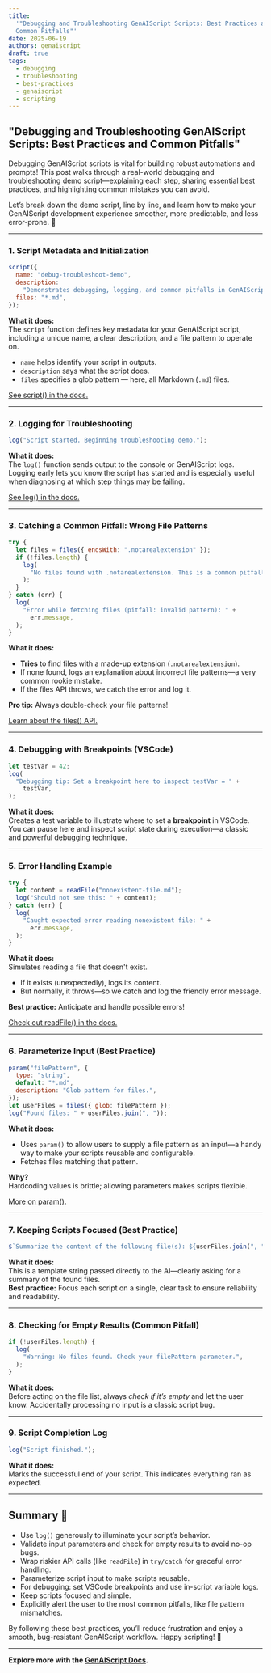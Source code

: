 ```yaml
---
title:
  '"Debugging and Troubleshooting GenAIScript Scripts: Best Practices and
  Common Pitfalls"'
date: 2025-06-19
authors: genaiscript
draft: true
tags:
  - debugging
  - troubleshooting
  - best-practices
  - genaiscript
  - scripting
---
```


## "Debugging and Troubleshooting GenAIScript Scripts: Best Practices and Common Pitfalls"

Debugging GenAIScript scripts is vital for building robust automations and prompts! This post walks through a real-world debugging and troubleshooting demo script—explaining each step, sharing essential best practices, and highlighting common mistakes you can avoid.

Let’s break down the demo script, line by line, and learn how to make your GenAIScript development experience smoother, more predictable, and less error-prone. 🚦

---

### 1. Script Metadata and Initialization

```js
script({
  name: "debug-troubleshoot-demo",
  description:
    "Demonstrates debugging, logging, and common pitfalls in GenAIScript scripts.",
  files: "*.md",
});
```

**What it does:**  
The `script` function defines key metadata for your GenAIScript script, including a unique name, a clear description, and a file pattern to operate on.

- `name` helps identify your script in outputs.
- `description` says what the script does.
- `files` specifies a glob pattern — here, all Markdown (`.md`) files.

[See script() in the docs.](https://microsoft.github.io/genaiscript/reference/script/)

---

### 2. Logging for Troubleshooting

```js
log("Script started. Beginning troubleshooting demo.");
```

**What it does:**  
The `log()` function sends output to the console or GenAIScript logs. Logging early lets you know the script has started and is especially useful when diagnosing at which step things may be failing.

[See log() in the docs.](https://microsoft.github.io/genaiscript/reference/log/)

---

### 3. Catching a Common Pitfall: Wrong File Patterns

```js
try {
  let files = files({ endsWith: ".notarealextension" });
  if (!files.length) {
    log(
      "No files found with .notarealextension. This is a common pitfall: incorrect file pattern.",
    );
  }
} catch (err) {
  log(
    "Error while fetching files (pitfall: invalid pattern): " +
      err.message,
  );
}
```

**What it does:**

- **Tries** to find files with a made-up extension (`.notarealextension`).
- If none found, logs an explanation about incorrect file patterns—a very common rookie mistake.
- If the files API throws, we catch the error and log it.

**Pro tip:** Always double-check your file patterns!

[Learn about the files() API.](https://microsoft.github.io/genaiscript/reference/files/)

---

### 4. Debugging with Breakpoints (VSCode)

```js
let testVar = 42;
log(
  "Debugging tip: Set a breakpoint here to inspect testVar = " +
    testVar,
);
```

**What it does:**  
Creates a test variable to illustrate where to set a **breakpoint** in VSCode. You can pause here and inspect script state during execution—a classic and powerful debugging technique.

---

### 5. Error Handling Example

```js
try {
  let content = readFile("nonexistent-file.md");
  log("Should not see this: " + content);
} catch (err) {
  log(
    "Caught expected error reading nonexistent file: " +
      err.message,
  );
}
```

**What it does:**  
Simulates reading a file that doesn't exist.

- If it exists (unexpectedly), logs its content.
- But normally, it throws—so we catch and log the friendly error message.

**Best practice:** Anticipate and handle possible errors!

[Check out readFile() in the docs.](https://microsoft.github.io/genaiscript/reference/readFile/)

---

### 6. Parameterize Input (Best Practice)

```js
param("filePattern", {
  type: "string",
  default: "*.md",
  description: "Glob pattern for files.",
});
let userFiles = files({ glob: filePattern });
log("Found files: " + userFiles.join(", "));
```

**What it does:**

- Uses `param()` to allow users to supply a file pattern as an input—a handy way to make your scripts reusable and configurable.
- Fetches files matching that pattern.

**Why?**  
Hardcoding values is brittle; allowing parameters makes scripts flexible.

[More on param().](https://microsoft.github.io/genaiscript/reference/param/)

---

### 7. Keeping Scripts Focused (Best Practice)

```js
$`Summarize the content of the following file(s): ${userFiles.join(", ")}`;
```

**What it does:**  
This is a template string passed directly to the AI—clearly asking for a summary of the found files.  
**Best practice:** Focus each script on a single, clear task to ensure reliability and readability.

---

### 8. Checking for Empty Results (Common Pitfall)

```js
if (!userFiles.length) {
  log(
    "Warning: No files found. Check your filePattern parameter.",
  );
}
```

**What it does:**  
Before acting on the file list, always _check if it’s empty_ and let the user know. Accidentally processing no input is a classic script bug.

---

### 9. Script Completion Log

```js
log("Script finished.");
```

**What it does:**  
Marks the successful end of your script. This indicates everything ran as expected.

---

## Summary 🎉

- Use `log()` generously to illuminate your script’s behavior.
- Validate input parameters and check for empty results to avoid no-op bugs.
- Wrap riskier API calls (like `readFile`) in `try/catch` for graceful error handling.
- Parameterize script input to make scripts reusable.
- For debugging: set VSCode breakpoints and use in-script variable logs.
- Keep scripts focused and simple.
- Explicitly alert the user to the most common pitfalls, like file pattern mismatches.

By following these best practices, you’ll reduce frustration and enjoy a smooth, bug-resistant GenAIScript workflow. Happy scripting! 🚀

---

**Explore more with the [GenAIScript Docs](https://microsoft.github.io/genaiscript/).**
